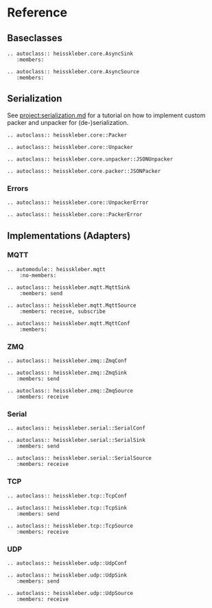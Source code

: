 # Reference

## Baseclasses

```{eval-rst}
.. autoclass:: heisskleber.core.AsyncSink
   :members:

.. autoclass:: heisskleber.core.AsyncSource
   :members:
```

## Serialization

See <project:serialization.md> for a tutorial on how to implement custom packer and unpacker for (de-)serialization.

```{eval-rst}
.. autoclass:: heisskleber.core::Packer

.. autoclass:: heisskleber.core::Unpacker

.. autoclass:: heisskleber.core.unpacker::JSONUnpacker

.. autoclass:: heisskleber.core.packer::JSONPacker
```

### Errors

```{eval-rst}
.. autoclass:: heisskleber.core::UnpackerError

.. autoclass:: heisskleber.core::PackerError
```

## Implementations (Adapters)

### MQTT

```{eval-rst}
.. automodule:: heisskleber.mqtt
    :no-members:

.. autoclass:: heisskleber.mqtt.MqttSink
    :members: send

.. autoclass:: heisskleber.mqtt.MqttSource
    :members: receive, subscribe

.. autoclass:: heisskleber.mqtt.MqttConf
    :members:
```

### ZMQ

```{eval-rst}
.. autoclass:: heisskleber.zmq::ZmqConf
```

```{eval-rst}
.. autoclass:: heisskleber.zmq::ZmqSink
   :members: send
```

```{eval-rst}
.. autoclass:: heisskleber.zmq::ZmqSource
   :members: receive
```

### Serial

```{eval-rst}
.. autoclass:: heisskleber.serial::SerialConf
```

```{eval-rst}
.. autoclass:: heisskleber.serial::SerialSink
   :members: send
```

```{eval-rst}
.. autoclass:: heisskleber.serial::SerialSource
   :members: receive
```

### TCP

```{eval-rst}
.. autoclass:: heisskleber.tcp::TcpConf
```

```{eval-rst}
.. autoclass:: heisskleber.tcp::TcpSink
   :members: send
```

```{eval-rst}
.. autoclass:: heisskleber.tcp::TcpSource
   :members: receive
```

### UDP

```{eval-rst}
.. autoclass:: heisskleber.udp::UdpConf
```

```{eval-rst}
.. autoclass:: heisskleber.udp::UdpSink
   :members: send
```

```{eval-rst}
.. autoclass:: heisskleber.udp::UdpSource
   :members: receive
```
